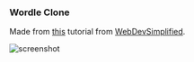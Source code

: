 ### Wordle Clone

Made from [this](https://www.youtube.com/watch?v=Wak7iN4JZzU) tutorial from [WebDevSimplified](https://www.youtube.com/channel/UCFbNIlppjAuEX4znoulh0Cw).

![screenshot]()